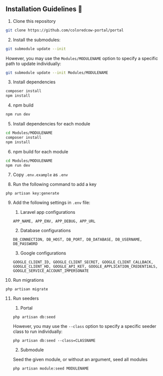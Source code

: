 ## Installation Guidelines :rocket:

1. Clone this repository
```sh
git clone https://github.com/coloredcow-portal/portal
```

2. Install the submodules:
```sh
git submodule update --init 
```
However, you may use the ```Modules/MODULENAME``` option to specify a specific path to update individually:

```sh
git submodule update --init Modules/MODULENAME
```

3. Install dependencies
```sh
composer install
npm install
```

4. npm build
```sh
npm run dev
```

5. Install dependencies for each module
```sh
cd Modules/MODULENAME
composer install
npm install
```

6. npm build for each module
```sh
cd Modules/MODULENAME
npm run dev
```  

7. Copy `.env.example` as `.env`

8. Run the following command to add a key
```
php artisan key:generate
```
9. Add the following settings in `.env` file:
    1. Laravel app configurations
    ```
    APP_NAME, APP_ENV, APP_DEBUG, APP_URL
    ```

    2. Database configurations
    ```
    DB_CONNECTION, DB_HOST, DB_PORT, DB_DATABASE, DB_USERNAME, DB_PASSWORD
    ```

    3. Google configurations
    ```
    GOOGLE_CLIENT_ID, GOOGLE_CLIENT_SECRET, GOOGLE_CLIENT_CALLBACK, GOOGLE_CLIENT_HD, GOOGLE_API_KEY, GOOGLE_APPLICATION_CREDENTIALS, GOOGLE_SERVICE_ACCOUNT_IMPERSONATE
    ```

10. Run migrations
```
php artisan migrate
```

11. Run seeders
    1. Portal
    ```
    php artisan db:seed
    ```
    However, you may use the ```--class``` option to specify a specific seeder class to run individually:
    ```
    php artisan db:seed --class=CLASSNAME
    ```
    2. Submodule

    Seed the given module, or without an argument, seed all modules
    ```
    php artisan module:seed MODULENAME
    ```